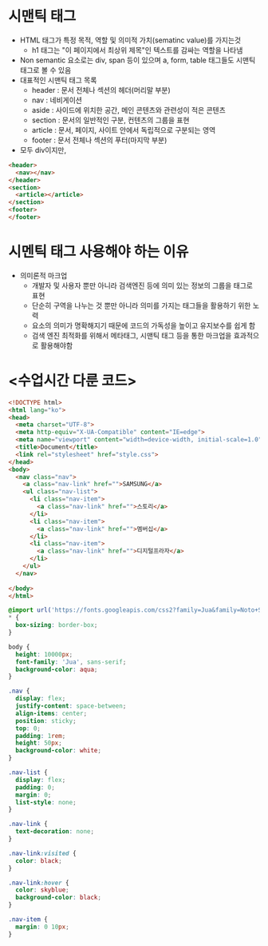 # 시맨틱 태그

* HTML 태그가 특정 목적, 역할 및 의미적 가치(sematinc value)를 가지는것
	* h1 태그는 "이 페이지에서 최상위 제목"인 텍스트를 감싸는 역할을 나타냄
* Non semantic 요소로는 div, span 등이 있으며 a, form, table 태그들도 시맨틱 태그로 볼 수 있음
* 대표적인 시맨틱 태그 목록
	* header : 문서 전체나 섹션의 헤더(머리말 부분)
	* nav : 네비게이션
	* aside : 사이드에 위치한 공간, 메인 콘텐츠와 관련성이 적은 콘텐츠
	* section : 문서의 일반적인 구분, 컨텐츠의 그룹을 표현
	* article : 문서, 페이지, 사이트 안에서 독립적으로 구분되는 영역
	* footer : 문서 전체나 섹션의 푸터(마지막 부분)
* 모두 div이지만,
```HTML
<header>
  <nav></nav> 
</header>
<section>
  <article></article> 
</section>
<footer>
</footer>
```
# 시멘틱 태그 사용해야 하는 이유
* 의미론적 마크업
	* 개발자 및 사용자 뿐만 아니라 검색엔진 등에 의미 있는 정보의 그룹을 태그로 표현
	* 단순히 구역을 나누는 것 뿐만 아니라 의미를 가지는 태그들을 활용하기 위한 노력
	* 요소의 의미가 명확해지기 때문에 코드의 가독성을 높이고 유지보수를 쉽게 함
	* 검색 엔진 최적화를 위해서 메타태그, 시맨틱 태그 등을 통한 마크업을 효과적으로 활용해야함

# <수업시간 다룬 코드>
```HTML
<!DOCTYPE html>
<html lang="ko">
<head>
  <meta charset="UTF-8">
  <meta http-equiv="X-UA-Compatible" content="IE=edge">
  <meta name="viewport" content="width=device-width, initial-scale=1.0">
  <title>Document</title>
  <link rel="stylesheet" href="style.css">
</head>
<body>
  <nav class="nav">
    <a class="nav-link" href="">SAMSUNG</a>
    <ul class="nav-list">
      <li class="nav-item">
        <a class="nav-link" href="">스토리</a>
      </li>
      <li class="nav-item">
        <a class="nav-link" href="">멤버십</a>
      </li>
      <li class="nav-item">
        <a class="nav-link" href="">디지털프라자</a>
      </li>
    </ul>
  </nav>
  
</body>
</html>
```

```CSS
@import url('https://fonts.googleapis.com/css2?family=Jua&family=Noto+Sans+KR:wght@400;700&display=swap');
* {
  box-sizing: border-box;
}

body {
  height: 10000px;
  font-family: 'Jua', sans-serif;
  background-color: aqua;
}

.nav { 
  display: flex;
  justify-content: space-between;
  align-items: center;
  position: sticky;
  top: 0;
  padding: 1rem;
  height: 50px;
  background-color: white;
}

.nav-list {
  display: flex;
  padding: 0;
  margin: 0;
  list-style: none;
}

.nav-link {
  text-decoration: none;
}

.nav-link:visited {
  color: black;
}

.nav-link:hover {
  color: skyblue;
  background-color: black;
}

.nav-item {
  margin: 0 10px;
}
```